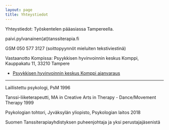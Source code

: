 ```yaml
---
layout: page
title: Yhteystiedot
---
```


Yhteystiedot:
Työskentelen pääasiassa Tampereella. 

paivi.pylvanainen(at)tanssiterapia.fi

GSM 050 577 3127 (soittopyynnöt mieluiten tekstiviestinä)

Vastaanotto Kompissa: Psyykkisen hyvinvoinnin keskus Komppi, Kauppakatu 11, 33210 Tampere
* [Psyykkisen hyvinvoinnin keskus Komppi ajanvaraus](https://komppi.net/ajanvaraus)

---

Laillistettu psykologi, PsM 1996

Tanssi-liiketerapeutti, MA in Creative Arts in Therapy - Dance/Movement Therapy 1999

Psykologian tohtori, Jyväksylän yliopisto, Psykologian laitos 2018

Suomen Tanssiterapiayhdistyksen puheenjohtaja ja yksi perustajajäsenistä
